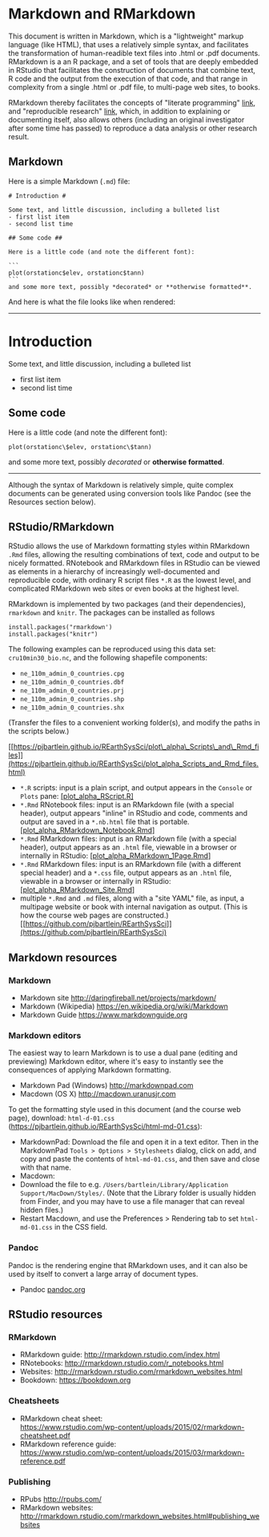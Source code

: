 # Markdown and RMarkdown #

This document is written in Markdown, which is a "lightweight" markup language (like HTML), that uses a relatively simple syntax, and facilitates the transformation of human-readible text files into .html or .pdf documents.  RMarkdown is a an R package, and a set of tools that are deeply embedded in RStudio that facilitates the construction of documents that combine text, R code and the output from the execution of that code, and that range in complexity from a single .html or .pdf file, to multi-page web sites, to books.

RMarkdown thereby facilitates the concepts of "literate programming" [link](https://en.wikipedia.org/wiki/Literate_programming), and "reproducible research" [link](https://en.wikipedia.org/wiki/Reproducibility), which, in addition to explaining or documenting itself, also allows others (including an original investigator after some time has passed) to reproduce a data analysis or other research result.

## Markdown ##

Here is a simple Markdown (`.md`) file:

<pre><code># Introduction #

Some text, and little discussion, including a bulleted list
- first list item
- second list time

## Some code ##

Here is a little code (and note the different font):

```
plot(orstationc$elev, orstationc$tann)
```
and some more text, possibly *decorated* or **otherwise formatted**.
</code></pre>
And here is what the file looks like when rendered:
<hr>
<h1>
Introduction
</h1>
<p>Some text, and little discussion, including a bulleted list</p>
<ul>
<li>first list item</li>
<li>second list time</li>
</ul>
<h2>
Some code
</h2>
<p>Here is a little code (and note the different font):</p>
<p><code>plot(orstationc\$elev, orstationc\$tann)</code></p>
and some more text, possibly <em>decorated</em> or <strong>otherwise formatted</strong>.
<hr>

Although the syntax of Markdown is relatively simple, quite complex documents can be generated using conversion tools like Pandoc (see the Resources section below).

## RStudio/RMarkdown ##

RStudio allows the use of Markdown formatting styles within RMarkdown `.Rmd` files, allowing the resulting combinations of text, code and output to be nicely formatted.  RNotebook and RMarkdown files in RStudio can be viewed as elements in a hierarchy of increasingly well-documented and reproducible code, with ordinary R script files `*.R` as the lowest level, and complicated RMarkdown web sites or even books at the highest level.

RMarkdown is implemented by two packages (and their dependencies), `rmarkdown` and `knitr`.  The packages can be installed as follows

	install.packages("rmarkdown')
	install.packages("knitr")

The following examples can be reproduced using this data set:  `cru10min30_bio.nc`, and the following shapefile components:  

- `ne_110m_admin_0_countries.cpg` 
- `ne_110m_admin_0_countries.dbf` 
- `ne_110m_admin_0_countries.prj` 
- `ne_110m_admin_0_countries.shp` 
- `ne_110m_admin_0_countries.shx` 

(Transfer the files to a convenient working folder(s), and modify the paths in the scripts below.)

[[https://pjbartlein.github.io/REarthSysSci/plot\_alpha\_Scripts\_and\_Rmd_files]](https://pjbartlein.github.io/REarthSysSci/plot_alpha_Scripts_and_Rmd_files.html)


- `*.R` scripts:  input is a plain script, and output appears in the `Console` or `Plots` pane: 
[[plot\_alpha\_RScript.R]](https://pjbartlein.github.io/REarthSysSci/plot_alpha_Scripts_and_Rmd_files.html#plot_alpha_rscript.r-example-1)
- `*.Rmd` RNotebook files:  input is an RMarkdown file (with a special header), output appears "inline" in RStudio and code, comments and output are saved in a `*.nb.html` file that is portable. 
[[plot\_alpha\_RMarkdown\_Notebook.Rmd]](https://pjbartlein.github.io/REarthSysSci/plot_alpha_Scripts_and_Rmd_files.html#plot_alpha_rmarkdown_notebook.rmd-example-2)
- `*.Rmd` RMarkdown files:  input is an RMarkdown file (with a special header), output appears as an `.html` file, viewable in a browser or internally in RStudio:  [[plot\_alpha\_RMarkdown\_1Page.Rmd]](https://pjbartlein.github.io/REarthSysSci/plot_alpha_Scripts_and_Rmd_files.html#plot_alpha_rmarkdown_1page.rmd-example-3)
- `*.Rmd` RMarkdown files:  input is an RMarkdown file (with a different special header) and a `*.css` file, output appears as an `.html` file, viewable in a browser or internally in RStudio: 
[[plot\_alpha\_RMarkdown\_Site.Rmd]](https://pjbartlein.github.io/REarthSysSci/plot_alpha_Scripts_and_Rmd_files.html#plot_alpha_rmarkdown_site.rmd)
- multiple `*.Rmd` and `.md` files, along with a "site YAML" file, as input, a multipage website or book with internal navigation as output.  (This is how the course web pages are constructed.) 
[[https://github.com/pjbartlein/REarthSysSci]](https://github.com/pjbartlein/REarthSysSci)


## Markdown resources

### Markdown

-   Markdown site <http://daringfireball.net/projects/markdown/>
-   Markdown (Wikipedia) <https://en.wikipedia.org/wiki/Markdown>
-   Markdown Guide <https://www.markdownguide.org>

### Markdown editors

The easiest way to learn Markdown is to use a dual pane (editing and previewing) Markdown editor, where it's easy to instantly see the consequences of applying Markdown formatting.

-   Markdown Pad (Windows) <http://markdownpad.com>
-   Macdown (OS X) <http://macdown.uranusjr.com>

To get the formatting style used in this document (and the course web page), download:  `html-d-01.css`  
 (<https://pjbartlein.github.io/REarthSysSci/html-md-01.css>):

- MarkdownPad:  Download the file and open it in a text editor.  Then in the MarkdownPad `Tools > Options > Stylesheets` dialog, click on add, and copy and paste the contents of `html-md-01.css`, and then save and close with that name.
- Macdown:  
 - Download the file to e.g. `/Users/bartlein/Library/Application Support/MacDown/Styles/`. (Note that the Library folder is usually hidden from Finder, and you may have to use a file manager that can reveal hidden files.)
 - Restart Macdown, and use the Preferences \> Rendering tab to set `html-md-01.css` in the CSS field. 

###  Pandoc

Pandoc is the rendering engine that RMarkdown uses, and it can also be
used by itself to convert a large array of document types.

-   Pandoc [pandoc.org](pandoc.org)


## RStudio resources

###  RMarkdown

-   RMarkdown guide: <http://rmarkdown.rstudio.com/index.html>
-   RNotebooks: <http://rmarkdown.rstudio.com/r_notebooks.html>
-   Websites: <http://rmarkdown.rstudio.com/rmarkdown_websites.html>
-   Bookdown: <https://bookdown.org>

### Cheatsheets

-   RMarkdown cheat sheet:  
    <https://www.rstudio.com/wp-content/uploads/2015/02/rmarkdown-cheatsheet.pdf>
-   RMarkdown reference guide:  
    <https://www.rstudio.com/wp-content/uploads/2015/03/rmarkdown-reference.pdf>

### Publishing

-   RPubs <http://rpubs.com/>
-   RMarkdown websites:
    <http://rmarkdown.rstudio.com/rmarkdown_websites.html#publishing_websites>
